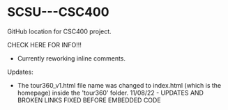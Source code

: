 # SCSU---CSC400
GitHub location for CSC400 project.


CHECK HERE FOR INFO!!!

- Currently reworking inline comments.

Updates:

- The tour360_v1.html file name was changed to index.html (which is the homepage) inside the 'tour360' folder. 
11/08/22 - UPDATES AND BROKEN LINKS FIXED BEFORE EMBEDDED CODE

